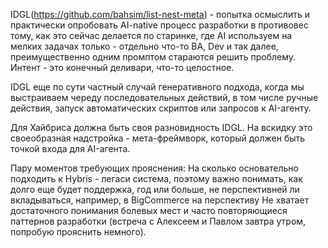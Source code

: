 IDGL(https://github.com/bahsim/list-nest-meta) - попытка осмыслить и практически опробовать AI-native процесс разработки в противовес тому, как это сейчас делается по старинке, где AI используем на мелких задачах только - отдельно что-то BA, Dev и так далее, преимущественно одним промптом стараются решить проблему. Интент - это конечный деливари, что-то целостное.
 
IDGL еще по сути частный случай генеративного подхода, когда мы выстраиваем череду последовательных действий, в том числе ручные действия, запуск автоматических скриптов или запросов к AI-агенту.
 
Для Хайбриса должна быть своя разновидность IDGL. На вскидку это своеобразная надстройка - мета-фреймворк, который должен быть точкой входа для AI-агента.
 
Пару моментов требующих прояснения:
На сколько основательно подходить к Hybris - легаси система, поэтому важно понимать, как долго еще будет поддержка, год или больше, не перспективней ли вкладываться, например, в BigCommerce на перспективу
Не хватает достаточного понимания болевых мест и часто повторяющиеся паттернов разработки (встреча с Алексеем и Павлом завтра утром, попробую прояснить немного).